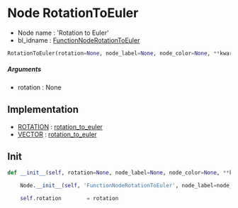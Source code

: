 # Node RotationToEuler

- Node name : 'Rotation to Euler'
- bl_idname : [FunctionNodeRotationToEuler](https://docs.blender.org/api/current/bpy.types.FunctionNodeRotationToEuler.html)


``` python
RotationToEuler(rotation=None, node_label=None, node_color=None, **kwargs)
```
##### Arguments

- rotation : None

## Implementation

- [ROTATION](/docs/GeoNodes/socket_ROTATION.md) : [rotation_to_euler](/docs/GeoNodes/socket_ROTATION.md#rotation_to_euler)
- [VECTOR](/docs/GeoNodes/socket_VECTOR.md) : [rotation_to_euler](/docs/GeoNodes/socket_VECTOR.md#rotation_to_euler)

## Init

``` python
def __init__(self, rotation=None, node_label=None, node_color=None, **kwargs):

    Node.__init__(self, 'FunctionNodeRotationToEuler', node_label=node_label, node_color=node_color, **kwargs)

    self.rotation        = rotation
```
